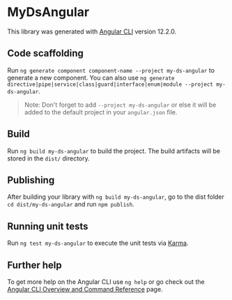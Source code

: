 # MyDsAngular

This library was generated with [Angular CLI](https://github.com/angular/angular-cli) version 12.2.0.

## Code scaffolding

Run `ng generate component component-name --project my-ds-angular` to generate a new component. You can also use `ng generate directive|pipe|service|class|guard|interface|enum|module --project my-ds-angular`.
> Note: Don't forget to add `--project my-ds-angular` or else it will be added to the default project in your `angular.json` file. 

## Build

Run `ng build my-ds-angular` to build the project. The build artifacts will be stored in the `dist/` directory.

## Publishing

After building your library with `ng build my-ds-angular`, go to the dist folder `cd dist/my-ds-angular` and run `npm publish`.

## Running unit tests

Run `ng test my-ds-angular` to execute the unit tests via [Karma](https://karma-runner.github.io).

## Further help

To get more help on the Angular CLI use `ng help` or go check out the [Angular CLI Overview and Command Reference](https://angular.io/cli) page.
